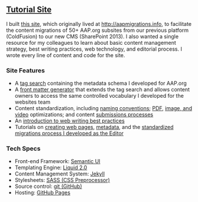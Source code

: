 

## [Tutorial Site](/samples/aapmigrations/)

I built [this site](/samples/aapmigrations/), which originally lived at http://aapmigrations.info, to facilitate the content migrations of 50+ AAP.org subsites from our previous platform (ColdFusion) to our new CMS (SharePoint 2013). I also wanted a single resource for my colleagues to learn about basic content management strategy, best writing practices, web technology, and editorial process. I wrote every line of content and code for the site.

### Site Features 

* A [tag search](/samples/aapmigrations/tagging/) containing the metadata schema I developed for AAP.org 
* A [front matter generator](/samples/aapmigrations/frontmattergenerator/) that extends the tag search and allows content owners to access the same controlled vocabulary I developed for the websites team
* Content standardization, including [naming conventions](/samples/aapmigrations/naming/); [PDF](/samples/aapmigrations/pdfs/), [image, and video](/samples/aapmigrations/multimedia/) optimizations; and content [submissions processes](/samples/aapmigrations/submitnew/)
* An [introduction to web writing best practices](/samples/aapmigrations/writing101/)
* Tutorials on [creating web pages](/samples/aapmigrations/createpage/), [metadata](/samples/aapmigrations/tagging/), and the [standardized migrations process I developed as the Editor](/samples/aapmigrations/process1/) 

### Tech Specs

* Front-end Framework: [Semantic UI](http://semantic-ui.com/)
* Templating Engine: [Liquid 2.0](http://liquidmarkup.org/)
* Content Management System: [Jekyll](https://jekyllrb.com/)
* Stylesheets: [SASS (CSS Preprocessor)](http://sass-lang.com/)
* Source control: [git (GitHub)](https://github.com/rdwatters/rdwatters.github.io/tree/master/samples/aapmigrations)
* Hosting: [GitHub Pages](https://pages.github.com/)
